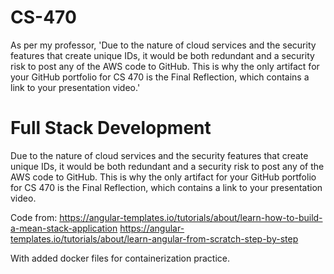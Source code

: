# CS-470

As per my professor, 'Due to the nature of cloud services and the security features that create unique IDs, it would be both redundant and a security risk to post any of the AWS code to GitHub. This is why the only artifact for your GitHub portfolio for CS 470 is the Final Reflection, which contains a link to your presentation video.'

# Full Stack Development
Due to the nature of cloud services and the security features that create unique IDs, it would be both redundant and a
security risk to post any of the AWS code to GitHub. This is why the only artifact for your GitHub
portfolio for CS 470 is the Final Reflection, which contains a link to your presentation video.

Code from:
https://angular-templates.io/tutorials/about/learn-how-to-build-a-mean-stack-application
https://angular-templates.io/tutorials/about/learn-angular-from-scratch-step-by-step

With added docker files for containerization practice.
